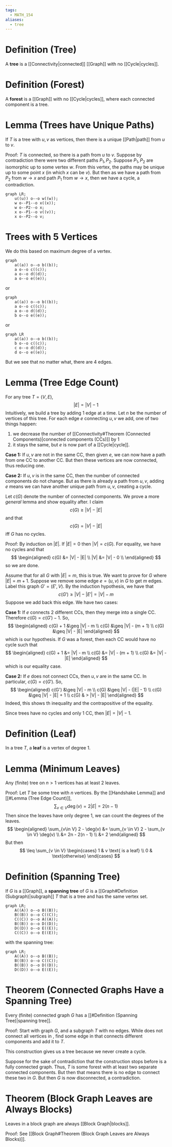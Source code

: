 ```yaml
---
tags:
  - MATH_154
aliases:
  - tree
---
```

# Definition (Tree)
A **tree** is a [[Connectivity|connected]] [[Graph]] with no [[Cycle|cycles]]. 

# Definition (Forest)
A **forest** is a [[Graph]] with no [[Cycle|cycles]], where each connected component is a tree. 

# Lemma (Trees have Unique Paths)
If $T$ is a tree with $u, v$ as vertices, then there is a unique [[Path|path]] from $u$ to $v$. 

Proof:
$T$ is connected, so there is a path from $u$ to $v$. Suppose by contradiction there were two different paths $P_{1}, P_{2}$. Suppose $P_{1},  P_{2}$ are isomorphic up to some vertex $w$. From this vertex, the paths may be unique up to some point $x$ (in which $x$ can be $v$). But then as we have a path from $P_{2}$ from $w \to x$  and path $P_{1}$ from $w \to x$, then we have a cycle, a contradiction. 
```mermaid
graph LR;
	u((u)) o--o w((w));
	w o--P1--o x((x));
	w o--P2--o x;
	x o--P1--o v((v));
	x o--P2--o v;
```

# Trees with $5$ Vertices
We do this based on maximum degree of a vertex. 
```mermaid
graph
	a((a)) o--o b((b));
	a o--o c((c));
	a o--o d((d));
	a o--o e((e));
```
or 
```mermaid
graph
	a((a)) o--o b((b));
	a o--o c((c));
	a o--o d((d));
	b o--o e((e));
```
or
```mermaid
graph LR
	a((a)) o--o b((b));
	b o--o c((c));
	c o--o d((d));
	d o--o e((e));
```
But we see that no matter what, there are $4$ edges.

# Lemma (Tree Edge Count)
For any tree $T = (V, E)$, 
$$
|E| = |V| - 1
$$
Intuitively, we build a tree by adding $1$ edge at a time. Let $n$ be the number of vertices of this tree. For each edge $e$ connecting $u,v$ we add, one of two things happen:
1. we decrease the number of [[Connectivity#Theorem (Connected Components)|connected components (CCs)]] by $1$
2. it stays the same, but $e$ is now part of a [[Cycle|cycle]].

**Case 1:** If $u, v$ are not in the same CC, then given $e$, we can now have a path from one CC to another CC. But then these vertices are now connected, thus reducing one. 

**Case 2:** If $u,v$ is in the same CC, then the number of connected components do not change. But as there is already a path from $u,v$, adding $e$ means we can have another unique path from $u,v$, creating a cycle. 

Let $c(G)$ denote the number of connected components. We prove a more *general* lemma and show equality after. I claim 
$$
c(G) \geq |V| - |E|
$$
and that 
$$
c(G) = |V| - |E|
$$
iff $G$ has no cycles. 

Proof: 
By induction on $|E|$. If $|E| = 0$ then $|V| = c(G)$. For equality, we have no cycles and that
$$
\begin{aligned}
c(G) &= |V| - |E| \\
|V| &= |V| - 0 \\
\end{aligned}
$$
so we are done. 

Assume that for all $G$ with $|E| = m$, this is true. We want to prove for $G$ where $|E| = m + 1$. Suppose we remove some edge $e = (u, v)$ in $G$ to get $m$ edges. Label this graph $G' = (E', V)$. By the induction hypothesis, we have that 
$$
c(G') \geq |V| - |E'| = |V| - m
$$
Suppose we add back this edge. We have two cases:

**Case 1:** If $e$ connects $2$ different CCs, then they merge into a single CC. Therefore $c(G) = c(G') - 1$. So,
$$
\begin{aligned}
c(G) + 1 &\geq |V| - m \\ 
c(G) &\geq |V| - (m + 1) \\ 
c(G) &\geq |V| - |E|
\end{aligned}
$$
which is our hypothesis. If $G$ was a forest, then each CC would have no cycle such that 
$$
\begin{aligned}
c(G) + 1 &= |V| - m \\
c(G) &= |V| - (m + 1) \\ 
c(G) &= |V| - |E|
\end{aligned}
$$
which is our equality case. 

**Case 2:** If $e$ does not connect CCs, then $u,v$ are in the same CC. In particular, $c(G) = c(G')$. So,
$$
\begin{aligned}
c(G') &\geq |V| - m \\ 
c(G) &\geq |V| - (|E| - 1) \\
c(G) &\geq |V| - |E| + 1  \\
c(G) & > |V| - |E|
\end{aligned}
$$
Indeed, this shows th inequality and the contrapositive of the equality. 

Since trees have no cycles and only $1$ CC, then $|E| = |V| - 1$. 

# Definition (Leaf)
In a tree $T$, a **leaf** is a vertex of degree $1$. 

# Lemma (Minimum Leaves)
Any (finite) tree on $n > 1$ vertices has at least $2$ leaves. 

Proof:
Let $T$ be some tree with $n$ vertices. By the [[Handshake Lemma]] and [[#Lemma (Tree Edge Count)]], 
$$
\sum_{v\in V} \deg(v) = 2|E| = 2(n - 1)
$$
Then since the leaves have only degree $1$, we can count the degrees of the leaves. 
$$
\begin{aligned}
\sum_{v\in V} 2 - \deg(v) 
&= \sum_{v \in V} 2 - \sum_{v \in V} \deg(v) \\ 
&= 2n - 2(n - 1) \\
&= 2
\end{aligned}
$$
But then
$$
\leq \sum_{v \in V}
\begin{cases}
1 & v \text{ is a leaf} \\
0 & \text{otherwise}
\end{cases}
$$

# Definition (Spanning Tree)
If $G$ is a [[Graph]], a **spanning tree** of $G$ is a [[Graph#Definition (Subgraph)|subgraph]] $T$ that is a tree and has the same vertex set. 
```mermaid
graph LR;
    A((A)) o--o B((B));
    B((B)) o--o C((C));
    C((C)) o--o A((A));
    B((B)) o--o D((D));
    D((D)) o--o E((E));
    C((C)) o--o E((E));
```
with the spanning tree:
```mermaid
graph LR;
    A((A)) o--o B((B));
    B((B)) o--o C((C));
    B((B)) o--o D((D));
    D((D)) o--o E((E));
```
# Theorem (Connected Graphs Have a Spanning Tree)
Every (finite) connected graph $G$ has a [[#Definition (Spanning Tree)|spanning tree]].  

Proof:
Start with graph $G$, and a subgraph $T$ with no edges. While  does not connect all vertices in , find some edge in  that connects different components and add it to $T$. 

This construction gives us a tree because we never create a cycle.

Suppose for the sake of contradiction that the construction stops before is a fully connected graph. Thus, $T$ is some forest with at least two separate connected components. But then that means there is no edge to connect these two in $G$. But then $G$ is now disconnected, a contradiction.

# Theorem (Block Graph Leaves are Always Blocks)
Leaves in a block graph are always [[Block Graph|blocks]]. 

Proof: See [[Block Graph#Theorem (Block Graph Leaves are Always Blocks)]].